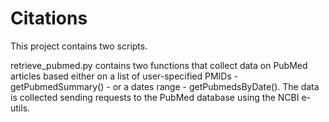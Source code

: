 # Citations

This project contains two scripts.

retrieve_pubmed.py contains two functions that collect data on PubMed articles based either on a list of user-specified PMIDs - getPubmedSummary() - or a dates range - getPubmedsByDate(). The data is collected sending requests to the PubMed database using the NCBI e-utils.
